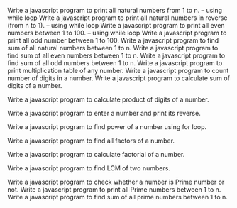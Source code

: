 Write a javascript program to print all natural numbers from 1 to n. – using while loop
Write a javascript program to print all natural numbers in reverse (from n to 1). – using while loop
Write a javascript program to print all even numbers between 1 to 100. – using while loop
Write a javascript program to print all odd number between 1 to 100.
Write a javascript program to find sum of all natural numbers between 1 to n.
Write a javascript program to find sum of all even numbers between 1 to n.
Write a javascript program to find sum of all odd numbers between 1 to n.
Write a javascript program to print multiplication table of any number.
Write a javascript program to count number of digits in a number.
Write a javascript program to calculate sum of digits of a number.


Write a javascript program to calculate product of digits of a number.


Write a javascript program to enter a number and print its reverse.

Write a javascript program to find power of a number using for loop.

Write a javascript program to find all factors of a number.

Write a javascript program to calculate factorial of a number.

Write a javascript program to find LCM of two numbers.


Write a javascript program to check whether a number is Prime number or not.
Write a javascript program to print all Prime numbers between 1 to n.
Write a javascript program to find sum of all prime numbers between 1 to n.